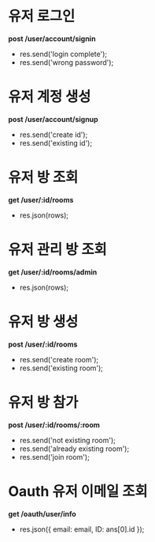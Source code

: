 # 유저 로그인

**post /user/account/signin**

* res.send('login complete');
* res.send('wrong password');

# 유저 계정 생성

**post /user/account/signup**

* res.send('create id');
* res.send('existing id');

# 유저 방 조회

**get /user/:id/rooms**

* res.json(rows);

# 유저 관리 방 조회

**get /user/:id/rooms/admin**

* res.json(rows);

# 유저 방 생성

**post /user/:id/rooms**

* res.send('create room');
* res.send('existing room');

# 유저 방 참가

**post /user/:id/rooms/:room**

* res.send('not existing room');
* res.send('already existing room');
* res.send('join room');

# Oauth 유저 이메일 조회

**get /oauth/user/info**

* res.json({
          email: email,
          ID: ans[0].id
        });